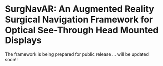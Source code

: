 # SurgNavAR: An Augmented Reality Surgical Navigation Framework for Optical See-Through Head Mounted Displays

The framework is being prepared for public release ... will be updated soon!!
